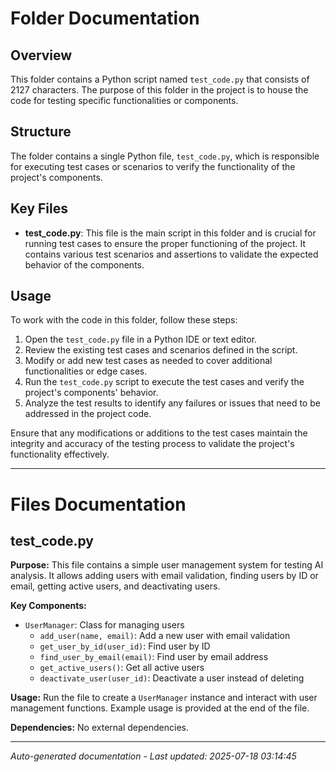 # Folder Documentation

## Overview
This folder contains a Python script named `test_code.py` that consists of 2127 characters. The purpose of this folder in the project is to house the code for testing specific functionalities or components.

## Structure
The folder contains a single Python file, `test_code.py`, which is responsible for executing test cases or scenarios to verify the functionality of the project's components.

## Key Files
- **test_code.py**: This file is the main script in this folder and is crucial for running test cases to ensure the proper functioning of the project. It contains various test scenarios and assertions to validate the expected behavior of the components.

## Usage
To work with the code in this folder, follow these steps:
1. Open the `test_code.py` file in a Python IDE or text editor.
2. Review the existing test cases and scenarios defined in the script.
3. Modify or add new test cases as needed to cover additional functionalities or edge cases.
4. Run the `test_code.py` script to execute the test cases and verify the project's components' behavior.
5. Analyze the test results to identify any failures or issues that need to be addressed in the project code.

Ensure that any modifications or additions to the test cases maintain the integrity and accuracy of the testing process to validate the project's functionality effectively.

---

# Files Documentation

## test_code.py

**Purpose:** This file contains a simple user management system for testing AI analysis. It allows adding users with email validation, finding users by ID or email, getting active users, and deactivating users.

**Key Components:**
- `UserManager`: Class for managing users
  - `add_user(name, email)`: Add a new user with email validation
  - `get_user_by_id(user_id)`: Find user by ID
  - `find_user_by_email(email)`: Find user by email address
  - `get_active_users()`: Get all active users
  - `deactivate_user(user_id)`: Deactivate a user instead of deleting

**Usage:** Run the file to create a `UserManager` instance and interact with user management functions. Example usage is provided at the end of the file.

**Dependencies:** No external dependencies.

---
*Auto-generated documentation - Last updated: 2025-07-18 03:14:45*
